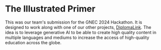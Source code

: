 # The Illustrated Primer

This was our team's submission for the GNEC 2024 Hackathon. It is designed to work along with one of our other projects, [DiplomaLink](https://github.com/81reap/diplomalink). The idea is to leverage generative AI to be able to create high quality content in multiple languages and mediums to increase the access of high-quality education across the globe.